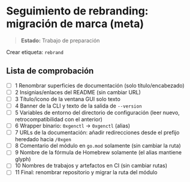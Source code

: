 # Seguimiento de rebranding: migración de marca (meta)

> **Estado:** Trabajo de preparación

Crear etiqueta: `rebrand`

## Lista de comprobación

- [ ] 1 Renombrar superficies de documentación (solo título/encabezado)
- [ ] 2 Insignias/enlaces del README (sin cambiar URL)
- [ ] 3 Título/icono de la ventana GUI solo texto
- [ ] 4 Banner de la CLI y texto de la salida de `--version`
- [ ] 5 Variables de entorno del directorio de configuración (leer nuevo, retrocompatibilidad con el anterior)
- [ ] 6 Wrapper binario: `0xgenctl` → `0xgenctl` (alias)
- [ ] 7 URLs de la documentación: añadir redirecciones desde el prefijo heredado hacia `/0xgen`
- [ ] 8 Comentario del módulo en `go.mod` solamente (sin cambiar la ruta)
- [ ] 9 Nombre de la fórmula de Homebrew solamente (el alias mantiene glyph)
- [ ] 10 Nombres de trabajos y artefactos en CI (sin cambiar rutas)
- [ ] 11 Final: renombrar repositorio y migrar la ruta del módulo

